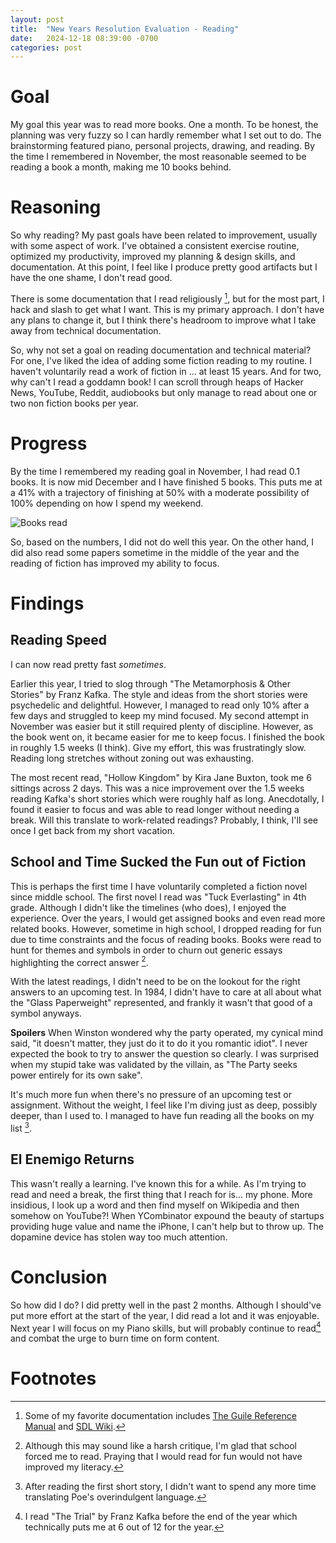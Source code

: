 ```yaml
---
layout: post
title:  "New Years Resolution Evaluation - Reading"
date:   2024-12-18 08:39:00 -0700
categories: post
---
```


# Goal

My goal this year was to read more books. One a month. To be honest, the
planning was very fuzzy so I can hardly remember what I set out to do. The
brainstorming featured piano, personal projects, drawing, and reading. By the
time I remembered in November, the most reasonable seemed to be reading a book a
month, making me 10 books behind.

# Reasoning

So why reading? My past goals have been related to improvement, usually with
some aspect of work. I've obtained a consistent exercise routine, optimized my
productivity, improved my planning & design skills, and documentation. At this
point, I feel like I produce pretty good artifacts but I have the one shame, I
don't read good.

There is some documentation that I read religiously [^1], but for the most part, I
hack and slash to get what I want. This is my primary approach. I don't have any
plans to change it, but I think there's headroom to improve what I take away
from technical documentation.

So, why not set a goal on reading documentation and technical material? For one,
I've liked the idea of adding some fiction reading to my routine. I haven't
voluntarily read a work of fiction in ... at least 15 years. And for two, why
can't I read a goddamn book! I can scroll through heaps of Hacker News, YouTube,
Reddit, audiobooks but only manage to read about one or two non fiction books
per year.

# Progress

By the time I remembered my reading goal in November, I had read 0.1 books. It
is now mid December and I have finished 5 books. This puts me at a 41% with a
trajectory of finishing at 50% with a moderate possibility of 100% depending on
how I spend my weekend.

![Books read](/assets/2024-12-18-new-years-resolution-evaluation-reading/books.png)

So, based on the numbers, I did not do well this year. On the other hand, I did
also read some papers sometime in the middle of the year and the reading of
fiction has improved my ability to focus.

# Findings

## Reading Speed

I can now read pretty fast *sometimes*.

Earlier this year, I tried to slog through "The Metamorphosis & Other Stories"
by Franz Kafka. The style and ideas from the short stories were psychedelic and
delightful. However, I managed to read only 10% after a few days and struggled
to keep my mind focused. My second attempt in November was easier but it still
required plenty of discipline. However, as the book went on, it became easier
for me to keep focus. I finished the book in roughly 1.5 weeks (I think). Give
my effort, this was frustratingly slow. Reading long stretches without zoning
out was exhausting.

The most recent read, "Hollow Kingdom" by Kira Jane Buxton, took me 6 sittings
across 2 days. This was a nice improvement over the 1.5 weeks reading Kafka's
short stories which were roughly half as long. Anecdotally, I found it easier to
focus and was able to read longer without needing a break. Will this translate
to work-related readings? Probably, I think, I'll see once I get back from my
short vacation.

## School and Time Sucked the Fun out of Fiction

This is perhaps the first time I have voluntarily completed a fiction novel
since middle school. The first novel I read was "Tuck Everlasting" in 4th
grade. Although I didn't like the timelines (who does), I enjoyed the
experience. Over the years, I would get assigned books and even read more
related books. However, sometime in high school, I dropped reading for fun due
to time constraints and the focus of reading books. Books were read to hunt for
themes and symbols in order to churn out generic essays highlighting the correct
answer [^2].

With the latest readings, I didn't need to be on the lookout for the right
answers to an upcoming test. In 1984, I didn't have to care at all about what
the "Glass Paperweight" represented, and frankly it wasn't that good of a symbol
anyways.

**Spoilers** When Winston wondered why the party operated, my cynical mind said,
"it doesn't matter, they just do it to do it you romantic idiot". I never
expected the book to try to answer the question so clearly. I was surprised when
my stupid take was validated by the villain, as "The Party seeks power entirely
for its own sake".

It's much more fun when there's no pressure of an upcoming test or
assignment. Without the weight, I feel like I'm diving just as deep, possibly
deeper, than I used to. I managed to have fun reading all the books on my list [^3].

## El Enemigo Returns

This wasn't really a learning. I've known this for a while. As I'm trying to
read and need a break, the first thing that I reach for is... my phone. More
insidious, I look up a word and then find myself on Wikipedia and then somehow
on YouTube?! When YCombinator expound the beauty of startups providing huge
value and name the iPhone, I can't help but to throw up. The dopamine device has
stolen way too much attention.

# Conclusion

So how did I do? I did pretty well in the past 2 months. Although I should've
put more effort at the start of the year, I did read a lot and it was
enjoyable. Next year I will focus on my Piano skills, but will probably continue
to read[^4] and combat the urge to burn time on form content.

# Footnotes

[^1]: Some of my favorite documentation includes
    [The Guile Reference Manual](https://www.gnu.org/software/guile/manual/html_node/)
    and [SDL Wiki](https://wiki.libsdl.org/SDL3/FrontPage).

[^2]: Although this may sound like a harsh critique, I'm glad that school forced
    me to read. Praying that I would read for fun would not have improved my
    literacy.

[^3]: After reading the first short story, I didn't want to spend any more time
    translating Poe's overindulgent language.

[^4]: I read "The Trial" by Franz Kafka before the end of the year which
    technically puts me at 6 out of 12 for the year.

<script src="https://giscus.app/client.js"
        data-repo="wmedrano/wmedrano.dev"
        data-repo-id="R_kgDOHEvXbw"
        data-category="Announcements"
        data-category-id="DIC_kwDOHEvXb84Cc8xb"
        data-mapping="pathname"
        data-strict="0"
        data-reactions-enabled="1"
        data-emit-metadata="0"
        data-input-position="bottom"
        data-theme="preferred_color_scheme"
        data-lang="en"
        crossorigin="anonymous"
        async>
</script>
